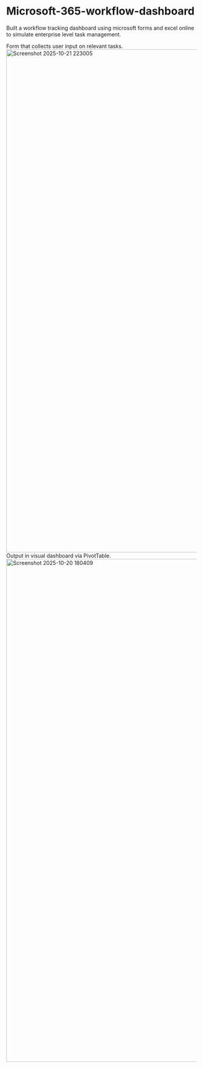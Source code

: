 # Microsoft-365-workflow-dashboard
Built a workflow tracking dashboard using microsoft forms and excel online to simulate enterprise level task management.

Form that collects user input on relevant tasks.
<img width="2240" height="1328" alt="Screenshot 2025-10-21 223005" src="https://github.com/user-attachments/assets/d739f909-3a6e-4e37-94c9-7fef020f5aae" />
Output in visual dashboard via PivotTable.
<img width="2240" height="1328" alt="Screenshot 2025-10-20 180409" src="https://github.com/user-attachments/assets/9c4a22d2-e45f-47d9-b67b-246b27899e12" />
